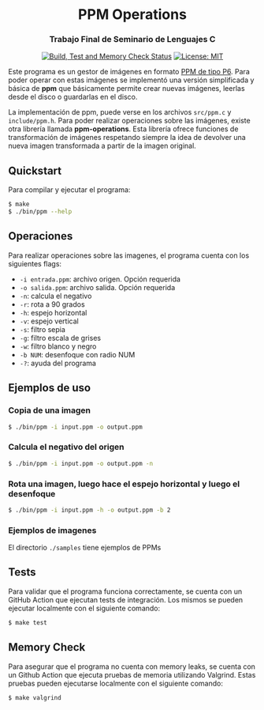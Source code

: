 <div align="center">

<h1>PPM Operations</h1>
<h3>Trabajo Final de Seminario de Lenguajes C</h3>
</div>

<div align="center">

[![Build, Test and Memory Check Status][workflowbadge]][workflowurl]
[![License: MIT][licensebadge]][licenseurl]

</div>

Este programa es un gestor de imágenes en formato [PPM de tipo P6](http://netpbm.sourceforge.net/doc/ppm.html).
Para poder operar con estas imágenes se implementó una versión simplificada y
básica de **ppm** que básicamente permite crear nuevas imágenes, leerlas desde
el disco o guardarlas en el disco.

La implementación de ppm, puede verse en los archivos `src/ppm.c` y `include/ppm.h`. Para
poder realizar operaciones sobre las imágenes, existe otra librería llamada
**ppm-operations**. Esta librería ofrece funciones de transformación de imágenes
respetando siempre la idea de devolver una nueva imagen transformada a partir de
la imagen original.

## Quickstart

Para compilar y ejecutar el programa:

```sh
$ make
$ ./bin/ppm --help
```

## Operaciones

Para realizar operaciones sobre las imagenes, el programa cuenta con los siguientes flags:

- `-i entrada.ppm`: archivo origen. Opción requerida
- `-o salida.ppm`: archivo salida. Opción requerida
- `-n`: calcula el negativo
- `-r`: rota a 90 grados
- `-h`: espejo horizontal
- `-v`: espejo vertical
- `-s`: filtro sepia
- `-g`: filtro escala de grises
- `-w`: filtro blanco y negro
- `-b NUM`: desenfoque con radio NUM
- `-?`: ayuda del programa

## Ejemplos de uso

### Copia de una imagen

```sh
$ ./bin/ppm -i input.ppm -o output.ppm
```

### Calcula el negativo del origen

```sh
$ ./bin/ppm -i input.ppm -o output.ppm -n
```

### Rota una imagen, luego hace el espejo horizontal y luego el desenfoque

```sh
$ ./bin/ppm -i input.ppm -h -o output.ppm -b 2
```

### Ejemplos de imagenes

El directorio `./samples` tiene ejemplos de PPMs

## Tests

Para validar que el programa funciona correctamente, se cuenta con un GitHub Action que ejecutan tests de integración. Los mismos se pueden ejecutar localmente con el siguiente comando:

```sh
$ make test
```

## Memory Check

Para asegurar que el programa no cuenta con memory leaks, se cuenta con un Github Action que ejecuta pruebas de memoria utilizando Valgrind. Estas pruebas pueden ejecutarse localmente con el siguiente comando:

```sh
$ make valgrind
```

[workflowbadge]: https://github.com/Maqui-LP/ppm-operations/actions/workflows/ci.yml/badge.svg
[licensebadge]: https://img.shields.io/badge/License-MIT-blue.svg
[workflowurl]: https://github.com/Maqui-LP/ppm-operations/commits/main
[licenseurl]: https://github.com/Maqui-LP/ppm-operations/blob/main/LICENSE
